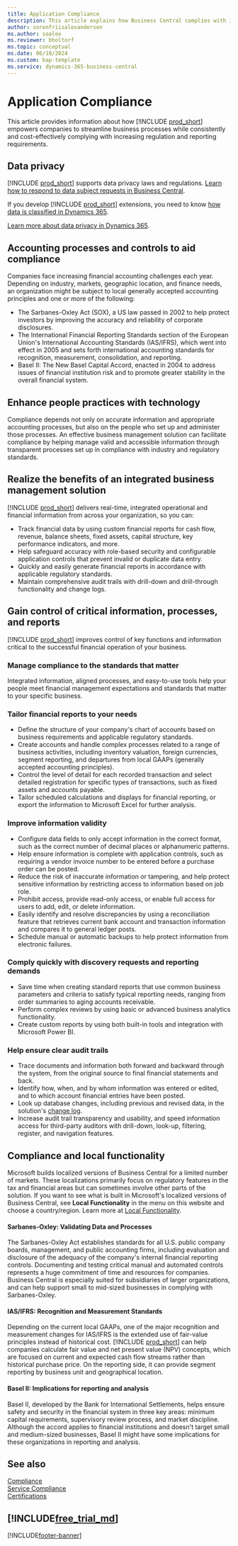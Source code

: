 ```yaml
---
title: Application Compliance
description: This article explains how Business Central complies with international financial reporting standards, local functionality, and privacy laws and regulations.
author: sorenfriisalexandersen
ms.author: soalex
ms.reviewer: bholtorf
ms.topic: conceptual
ms.date: 06/18/2024
ms.custom: bap-template
ms.service: dynamics-365-business-central
---
```


# Application Compliance

This article provides information about how [!INCLUDE [prod_short](../includes/prod_short.md)] empowers companies to streamline business processes while consistently and cost-effectively complying with increasing regulation and reporting requirements.

## Data privacy

[!INCLUDE [prod_short](../includes/prod_short.md)] supports data privacy laws and regulations. [Learn how to respond to data subject requests in Business Central](../admin-responding-to-requests-about-personal-data.md).

If you develop [!INCLUDE [prod_short](../includes/prod_short.md)] extensions, you need to know [how data is classified in Dynamics 365](/dynamics365/business-central/dev-itpro/developer/devenv-classifying-data).

[Learn more about data privacy in Dynamics 365](https://go.microsoft.com/fwlink/?LinkId=521839)<!--(https://privacy.microsoft.com/en-us/privacystatement)-->.

## Accounting processes and controls to aid compliance

Companies face increasing financial accounting challenges each year. Depending on industry, markets, geographic location, and finance needs, an organization might be subject to local generally accepted accounting principles<!--note from editor: I assume that "local" means that you're not talking about the standard adopted by the SEC in the US. If this is true, you don't want to use the abbreviation because GAAP is an actual standard, which will need to be spelled out with title caps at first mention.--> and one or more of the following:

- The Sarbanes-Oxley Act (SOX), a US law passed in 2002 to help protect investors by improving the accuracy and reliability of corporate disclosures.
- The International Financial Reporting Standards section of the European Union's International Accounting Standards (IAS/IFRS), which went into effect in 2005 and sets forth international accounting standards for recognition, measurement, consolidation, and reporting.
- Basel II: The New Basel Capital Accord, enacted in 2004 to address issues of financial institution risk and to promote greater stability in the overall financial system.

## Enhance people practices with technology

Compliance depends not only on accurate information and appropriate accounting processes, but also on the people who set up and administer those processes. An effective business management solution can facilitate compliance by helping manage valid and accessible information through transparent processes set up in compliance with industry and regulatory standards.

## Realize the benefits of an integrated business management solution

[!INCLUDE [prod_short](../includes/prod_short.md)] delivers real-time, integrated operational and financial information from across your organization, so you can:

- Track financial data by using custom financial reports for cash flow, revenue, balance sheets, fixed assets, capital structure, key performance indicators, and more.
- Help safeguard accuracy with role-based security and configurable application controls that prevent invalid or duplicate data entry.
- Quickly and easily generate financial reports in accordance with applicable regulatory standards.
- Maintain comprehensive audit trails with drill-down and drill-through functionality and change logs.

## Gain control of critical information, processes, and reports

[!INCLUDE [prod_short](../includes/prod_short.md)] improves control of key functions and information critical to the successful financial operation of your business.

### Manage compliance to the standards that matter

Integrated information, aligned processes, and easy-to-use tools help your people meet financial management expectations and standards that matter to your specific business.

### Tailor financial reports to your needs

- Define the structure of your company's chart of accounts based on business requirements and applicable regulatory standards.
- Create accounts and handle complex processes related to a range of business activities, including inventory valuation, foreign currencies, segment reporting, and departures from local GAAPs (generally accepted accounting principles).
- Control the level of detail for each recorded transaction and select detailed registration for specific types of transactions, such as fixed assets and accounts payable.
- Tailor scheduled calculations and displays for financial reporting, or export the information to Microsoft Excel for further analysis.

### Improve information validity

- Configure data fields to only accept information in the correct format, such as the correct number of decimal places or alphanumeric patterns.
- Help ensure information is complete with application controls, such as requiring a vendor invoice number to be entered before a purchase order can be posted.
- Reduce the risk of inaccurate information or tampering, and help protect sensitive information by restricting access to information based on job role.
- Prohibit access, provide read-only access, or enable full access for users to add, edit, or delete information.
- Easily identify and resolve discrepancies by using a reconciliation feature that retrieves current bank account and transaction information and compares it to general ledger posts.
- Schedule manual or automatic backups to help protect information from electronic failures.

### Comply quickly with discovery requests and reporting demands

- Save time when creating standard reports that use common business parameters and criteria to satisfy typical reporting needs, ranging from order summaries to aging accounts receivable.
- Perform complex reviews by using basic or advanced business analytics functionality.
- Create custom reports by using both built-in tools and integration with Microsoft Power BI.

### Help ensure clear audit trails

- Trace documents and information both forward and backward through the system, from the original source to final financial statements and back.
- Identify how, when, and by whom information was entered or edited, and to which account financial entries have been posted.
- Look up database changes, including previous and revised data, in the solution's [change log](../across-log-changes.md).
- Increase audit trail transparency and usability, and speed information access for third-party auditors with drill-down, look-up, filtering, register, and navigation features.

## Compliance and local functionality

Microsoft builds localized versions of Business Central for a limited number of markets. These localizations primarily focus on regulatory features in the tax and financial areas but can sometimes involve other parts of the solution. If you want to see what is built in Microsoft's localized versions of Business Central, see **Local Functionality** in the menu on this website and choose a country/region. Learn more at [Local Functionality](../about-localization.md). 

#### Sarbanes-Oxley: Validating Data and Processes
 
The Sarbanes-Oxley Act establishes standards for all U.S. public company boards, management, and public accounting firms, including evaluation and disclosure of the adequacy of the company's internal financial reporting controls. Documenting and testing critical manual and automated controls represents a huge commitment of time and resources for companies. Business Central is especially suited for subsidiaries of larger organizations, and can help support small to mid-sized businesses in complying with Sarbanes-Oxley.

#### IAS/IFRS: Recognition and Measurement Standards
  
Depending on the current local GAAPs, one of the major recognition and measurement changes for IAS/IFRS is the extended use of fair-value principles instead of historical cost. [!INCLUDE [prod_short](../includes/prod_short.md)] can help companies calculate fair value and net present value (NPV) concepts, which are focused on current and expected cash flow streams rather than historical purchase price. On the reporting side, it can provide segment reporting by business unit and geographical location.

#### Basel II: Implications for reporting and analysis

Basel II, developed by the Bank for International Settlements, helps ensure safety and security in the financial system in three key areas: minimum capital requirements, supervisory review process, and market discipline. Although the accord applies to financial institutions and doesn't target small and medium-sized businesses, Basel II might have some implications for these organizations in reporting and analysis.

## See also

[Compliance](compliance-overview.md)  
[Service Compliance](compliance-service-compliance.md)  
[Certifications](compliance-certifications.md)  

## [!INCLUDE[free_trial_md](../includes/free_trial_md.md)]  

[!INCLUDE[footer-banner](../includes/footer-banner.md)]

